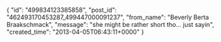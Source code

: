  {
   "id": "499834123385858",
   "post_id": "462493170453287_499447000091237",
   "from_name": "Beverly Berta Braakschmack",
   "message": "she might be rather short tho... just sayin",
   "created_time": "2013-04-05T06:43:11+0000"
 }
